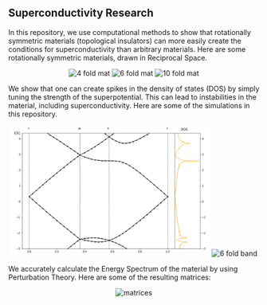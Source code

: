 

## Superconductivity Research

In this repository, we use computational methods to show that rotationally symmetric materials (topological insulators) can more easily create the conditions for superconductivity than arbitrary materials.
Here are some rotationally symmetric materials, drawn in Reciprocal Space.

<p align="center">
<img src="/images/2.png" alt="4 fold mat" width="250"/>
<img src="/images/3.png" alt="6 fold mat" width="250"/>
<img src="/images/4.png" alt="10 fold mat" width="250"/>
</p>



We show that one can create spikes in the density of states (DOS) by simply tuning the strength of the superpotential. This can lead to instabilities in the material, including superconductivity. Here are some of the simulations in this repository.

<p align="center">
<img src="./images/5.png" alt="4 fold band" width="400"/>
<img src="/images/6.png" alt="6 fold band" width="400"/>
<!-- <img src="/images/7.png" alt="10 fold band" width="400"/> -->
</p>


We accurately calculate the Energy Spectrum of the material by using Perturbation Theory. Here are some of the resulting matrices:

<p align="center">
<img src="/images/12.png" alt="matrices" width="500"/>
</p>



